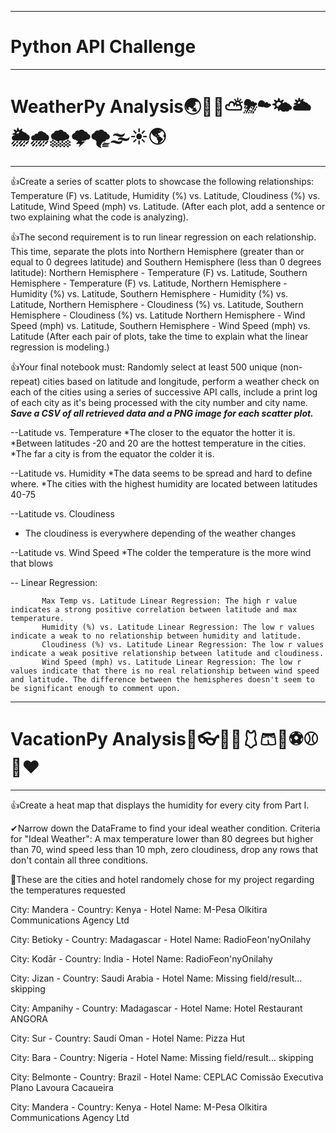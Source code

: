 ***
# Python API Challenge
***
# WeatherPy Analysis🌏🌄🌅⛅⛈☁🌤🌥🌦🌧🌨🌩🌪🌫☀🌎
***
👍Create a series of scatter plots to showcase the following relationships: Temperature (F) vs. Latitude, Humidity (%) vs. Latitude, Cloudiness (%) vs. Latitude, Wind Speed (mph) vs. Latitude. (After each plot, add a sentence or two explaining what the code is analyzing).

👍The second requirement is to run linear regression on each relationship. This time, separate the plots into Northern Hemisphere (greater than or equal to 0 degrees latitude) and Southern Hemisphere (less than 0 degrees latitude): Northern Hemisphere - Temperature (F) vs. Latitude, Southern Hemisphere - Temperature (F) vs. Latitude, Northern Hemisphere - Humidity (%) vs. Latitude, Southern Hemisphere - Humidity (%) vs. Latitude, Northern Hemisphere - Cloudiness (%) vs. Latitude, Southern Hemisphere - Cloudiness (%) vs. Latitude
Northern Hemisphere - Wind Speed (mph) vs. Latitude, Southern Hemisphere - Wind Speed (mph) vs. Latitude (After each pair of plots, take the time to explain what the linear regression is modeling.)

👍Your final notebook must: Randomly select at least 500 unique (non-repeat) cities based on latitude and longitude, perform a weather check on each of the cities using a series of successive API calls, include a print log of each city as it's being processed with the city number and city name.
            ***Save a CSV of all retrieved data and a PNG image for each scatter plot.***
            
--Latitude vs. Temperature
*The closer to the equator the hotter it is.
*Between latitudes -20 and 20 are the hottest temperature in the cities.
*The far a city is from the equator the colder it is.

--Latitude vs. Humidity
*The data seems to be spread and hard to define where.
*The cities with the highest humidity are located between latitudes 40-75

--Latitude vs. Cloudiness
* The cloudiness is everywhere depending of the weather changes

--Latitude vs. Wind Speed
*The colder the temperature is the more wind that blows

-- Linear Regression:

           Max Temp vs. Latitude Linear Regression: The high r value indicates a strong positive correlation between latitude and max temperature.
           Humidity (%) vs. Latitude Linear Regression: The low r values indicate a weak to no relationship between humidity and latitude.
           Cloudiness (%) vs. Latitude Linear Regression: The low r values indicate a weak positive relationship between latitude and cloudiness.     
           Wind Speed (mph) vs. Latitude Linear Regression: The low r values indicate that there is no real relationship between wind speed and latitude. The difference between the hemispheres doesn't seem to be significant enough to comment upon.



***
# VacationPy Analysis🎉👓🥽🧤🩱🩳👚⚽⚾🏈♥
***
👍Create a heat map that displays the humidity for every city from Part I.

✔Narrow down the DataFrame to find your ideal weather condition. Criteria for "Ideal Weather": A max temperature lower than 80 degrees but higher than 70, wind speed less than 10 mph, zero cloudiness, drop any rows that don't contain all three conditions.


👀These are the cities and hotel randomely chose for my project regarding the temperatures requested 

City: Mandera - Country: Kenya - Hotel Name: M-Pesa Olkitira Communications Agency Ltd

City: Betioky - Country: Madagascar - Hotel Name: RadioFeon'nyOnilahy

City: Kodār - Country: India - Hotel Name: RadioFeon'nyOnilahy

City: Jizan - Country: Saudi Arabia - Hotel Name: Missing field/result... skipping

City: Ampanihy - Country: Madagascar - Hotel Name: Hotel Restaurant ANGORA

City: Sur - Country: Saudi Oman - Hotel Name: Pizza Hut

City: Bara - Country: Nigeria - Hotel Name: Missing field/result... skipping

City: Belmonte - Country: Brazil - Hotel Name: CEPLAC Comissão Executiva Plano Lavoura Cacaueira

City: Mandera - Country: Kenya - Hotel Name: M-Pesa Olkitira Communications Agency Ltd
